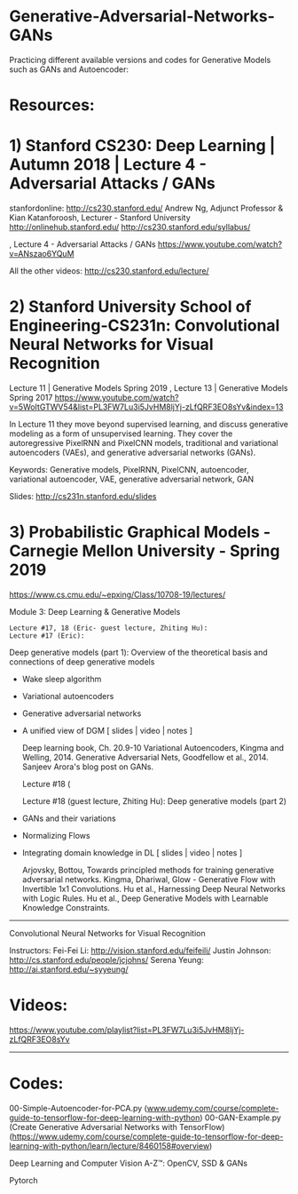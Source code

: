 # Generative-Adversarial-Networks-GANs 
Practicing different available versions and codes for Generative Models such as GANs and Autoencoder:

# Resources:

# 1) Stanford CS230: Deep Learning | Autumn 2018 | Lecture 4 - Adversarial Attacks / GANs
stanfordonline: http://cs230.stanford.edu/
Andrew Ng, Adjunct Professor & Kian Katanforoosh, Lecturer - Stanford University
http://onlinehub.stanford.edu/
http://cs230.stanford.edu/syllabus/

, Lecture 4 - Adversarial Attacks / GANs
https://www.youtube.com/watch?v=ANszao6YQuM

All the other videos: http://cs230.stanford.edu/lecture/

# 2) Stanford University School of Engineering-CS231n: Convolutional Neural Networks for Visual Recognition
Lecture 11 | Generative Models
Spring 2019
, Lecture 13 | Generative Models Spring 2017
https://www.youtube.com/watch?v=5WoItGTWV54&list=PL3FW7Lu3i5JvHM8ljYj-zLfQRF3EO8sYv&index=13

In Lecture 11 they move beyond supervised learning, and discuss generative modeling as a form of unsupervised learning. They cover the autoregressive PixelRNN and PixelCNN models, traditional and variational autoencoders (VAEs), and generative adversarial networks (GANs).

Keywords: Generative models, PixelRNN, PixelCNN, autoencoder, variational autoencoder, VAE, generative adversarial network, GAN

Slides: http://cs231n.stanford.edu/slides

# 3) Probabilistic Graphical Models - Carnegie Mellon University - Spring 2019
https://www.cs.cmu.edu/~epxing/Class/10708-19/lectures/

Module 3: Deep Learning & Generative Models

	Lecture #17, 18 (Eric- guest lecture, Zhiting Hu):
	Lecture #17 (Eric):
Deep generative models (part 1):
Overview of the theoretical basis and connections of deep generative models
- Wake sleep algorithm
- Variational autoencoders
- Generative adversarial networks
- A unified view of DGM
[ slides | video | notes ] 	

    Deep learning book, Ch. 20.9-10
    Variational Autoencoders, Kingma and Welling, 2014.
    Generative Adversarial Nets, Goodfellow et al., 2014.
    Sanjeev Arora's blog post on GANs.
    
    Lecture #18 (
    
 	Lecture #18 (guest lecture, Zhiting Hu):
Deep generative models (part 2)
- GANs and their variations
- Normalizing Flows
- Integrating domain knowledge in DL
[ slides | video | notes ] 	

    Arjovsky, Bottou, Towards principled methods for training generative adversarial networks.
    Kingma, Dhariwal, Glow - Generative Flow with Invertible 1x1 Convolutions.
    Hu et al., Harnessing Deep Neural Networks with Logic Rules.
    Hu et al., Deep Generative Models with Learnable Knowledge Constraints.



--------------------------------------------------------------------------------------

Convolutional Neural Networks for Visual Recognition

Instructors:
Fei-Fei Li: http://vision.stanford.edu/feifeili/
Justin Johnson: http://cs.stanford.edu/people/jcjohns/
Serena Yeung: http://ai.stanford.edu/~syyeung/

# Videos: 
https://www.youtube.com/playlist?list=PL3FW7Lu3i5JvHM8ljYj-zLfQRF3EO8sYv

---------------------------------------------------------------------------------------
# Codes:

00-Simple-Autoencoder-for-PCA.py (www.udemy.com/course/complete-guide-to-tensorflow-for-deep-learning-with-python)
00-GAN-Example.py (Create Generative Adversarial Networks with TensorFlow)(https://www.udemy.com/course/complete-guide-to-tensorflow-for-deep-learning-with-python/learn/lecture/8460158#overview)

Deep Learning and Computer Vision A-Z™: OpenCV, SSD & GANs

Pytorch 


